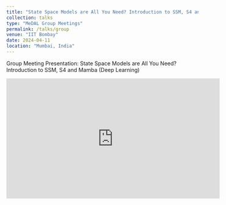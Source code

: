 ```yaml
---
title: "State Space Models are All You Need? Introduction to SSM, S4 and Mamba"
collection: talks
type: "MeDAL Group Meetings"
permalink: /talks/group
venue: "IIT Bombay"
date: 2024-04-11
location: "Mumbai, India"
---
```

Group Meeting Presentation: State Space Models are All You Need? Introduction to SSM, S4 and Mamba (Deep Learning)


<iframe width="560" height="315" src="https://www.youtube.com/embed/iHf0Ml_dHmM?si=ld-T8WO5AX9N5Vsw" title="YouTube video player" frameborder="0" allow="accelerometer; autoplay; clipboard-write; encrypted-media; gyroscope; picture-in-picture; web-share" referrerpolicy="strict-origin-when-cross-origin" allowfullscreen></iframe>
